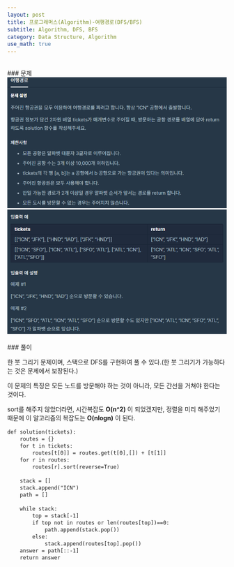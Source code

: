 ```yaml
---
layout: post
title: 프로그래머스(Algorithm)-여행경로(DFS/BFS)
subtitle: Algorithm, DFS, BFS
category: Data Structure, Algorithm
use_math: true
---
```


<br>
### 문제

<center><img src = '/post_img/200406/image1.png' width="600"/></center>
<center><img src = '/post_img/200406/image2.png' width="600"/></center>


<br>
### 풀이

한 붓 그리기 문제이며, 스택으로 DFS를 구현하여 풀 수 있다.(한 붓 그리기가 가능하다는 것은 문제에서 보장된다.)

이 문제의 특징은 모든 노드를 방문해야 하는 것이 아니라, 모든 간선을 거쳐야 한다는 것이다.

sort를 해주지 않았더라면, 시간복잡도 __O(n^2)__ 이 되었겠지만, 정렬을 미리 해주었기 때문에 이 알고리즘의 복잡도는 __O(nlogn)__ 이 된다.

```
def solution(tickets):
    routes = {}
    for t in tickets:
        routes[t[0]] = routes.get(t[0],[]) + [t[1]]
    for r in routes:
        routes[r].sort(reverse=True)

    stack = []
    stack.append("ICN")
    path = []

    while stack:
        top = stack[-1]
        if top not in routes or len(routes[top])==0:
            path.append(stack.pop())
        else:
            stack.append(routes[top].pop())
    answer = path[::-1]
    return answer
```
